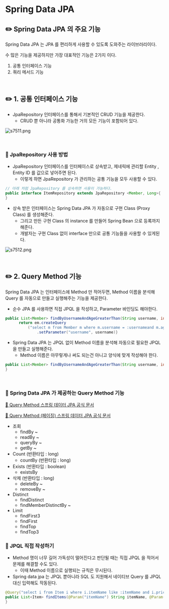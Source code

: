 # Spring Data JPA

## ✏️ Spring Data JPA 의 주요 기능

Spring Data JPA 는 JPA 를 편리하게 사용할 수 있도록 도와주는 라이브러리이다.

수 많은 기능을 제공하지만 가장 대표적인 기능은 2가지 이다.

1. 공통 인터페이스 기능
2. 쿼리 메서드 기능

<br>

## ✏️ 1. 공통 인터페이스 기능

- JpaRepository 인터페이스를 통해서 기본적인 CRUD 기능을 제공한다.
    - CRUD 뿐 아니라 공통화 가능한 거의 모든 기능이 포함되어 있다.

![s7511.png](Spring%20Data%20JPA%206f139d6894b24863b2ae932003846e2d/s7511.png)

<br>

### 📍 JpaRepository 사용 방법

- JpaRepository 인터페이스를 인터페이스로 상속받고, 제네릭에 관리할 Entity , Entity ID 를 값으로 넣어주면 된다.
    - 이렇게 하면 JpaRepository 가 관리하는 공통 기능을 모두 사용할 수 있다.

```java
// 아래 처럼 JpaRepository 를 상속하면 사용이 가능하다.
public interface ItemRepository extends JpaRepository <Member, Long>{
}
```

- 상속 받은 인터페이스는 Spring Data JPA 가 자동으로 구현 Class (Proxy Class) 를 생성해준다.
    - 그리고 만든 구현 Class 의 instance 를 만들어 Spring Bean 으로 등록까지 해준다.
    - 개발자는 구현 Class 없이 interface 만으로 공통 기능들을 사용할 수 있게된다.

![s7512.png](Spring%20Data%20JPA%206f139d6894b24863b2ae932003846e2d/s7512.png)

<br>

## ✏️ 2. Query Method 기능

Spring Data JPA 는 인터페이스에 Method 만 적어두면,
Method 이름을 분석해 Query 를 자동으로 만들고 실행해주는 기능을 제공한다.

- 순수 JPA 를 사용하면 직접 JPQL 을 작성하고,
Parameter 바인딩도 해야한다.

```java
public List<Member> findByUsernameAndAgeGreaterThan(String username, int age) {
      return em.createQuery
          ("select m from Member m where m.username = :usernameand m.age > :age")
              .setParameter("username", username)}
```

- Spring Data JPA 는 JPQL 없이 Method 이름을 분석해 자동으로 필요한 JPQL 을 만들고 실행해준다.
    - Method 이름은 아무렇게나 써도 되는건 아니고 양식에 맞게 작성해야 한다.

```java
public List<Member> findByUsernameAndAgeGreaterThan(String username, int age);
}
```

<br>

### 📍 Spring Data JPA 가 제공하는 Query Method 기능

[🔗 Query Method 스프링 데이터 JPA 공식 문서](https://docs.spring.io/spring-data/jpa/docs/current/reference/html/#jpa.query-methods.query-creation)

[🔗 Query Method (페이징) 스프링 데이터 JPA 공식 문서](https://docs.spring.io/spring-data/jpa/docs/current/reference/html/#repositories.limit-query-result)

- 조회
    - findBy ~
    - readBy ~
    - queryBy ~
    - getBy ~
- Count (반환타입 : long)
    - countBy (반환타입 : long)
- Exists (반환타입 : boolean)
    - existsBy
- 삭제 (반환타입 : long)
    - deleteBy ~
    - removeBy ~
- Distinct
    - findDistinct
    - findMemberDistinctBy ~
- Limit
    - findFirst3
    - findFirst
    - findTop
    - findTop3

### 📍 JPQL 직접 작성하기

- Method 명이 너무 길어 가독성이 떨어진다고 판단될 때는 직접 JPQL 을 적어서 문제를 해결할 수도 있다.
    - 이때 Method 이름으로 실행되는 규칙은 무시된다.
- Spring data jpa 는 JPQL 뿐아니라 SQL 도 지원해서 네이티브 Query 를 JPQL 대신 입력해도 작동된다.

```java
@Query("select i from Item i where i.itemName like :itemName and i.price<= :price")
public List<Item> findItems(@Param("itemName") String itemName, @Param("price") Integer price){
}

```